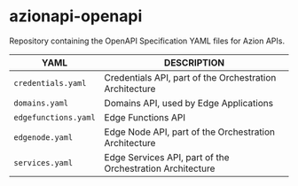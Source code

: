 # azionapi-openapi

Repository containing the OpenAPI Specification YAML files for Azion APIs.

|YAML|DESCRIPTION|
|---|---|
|`credentials.yaml`|Credentials API, part of the Orchestration Architecture|
|`domains.yaml`|Domains API, used by Edge Applications|
|`edgefunctions.yaml`|Edge Functions API|
|`edgenode.yaml`|Edge Node API, part of the Orchestration Architecture|
|`services.yaml`|Edge Services API, part of the Orchestration Architecture|